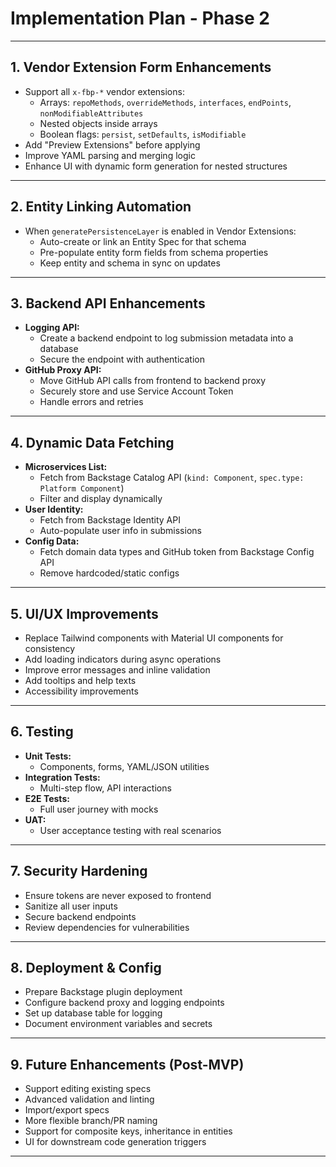 # Implementation Plan - Phase 2

---

## 1. Vendor Extension Form Enhancements

- Support all `x-fbp-*` vendor extensions:
  - Arrays: `repoMethods`, `overrideMethods`, `interfaces`, `endPoints`, `nonModifiableAttributes`
  - Nested objects inside arrays
  - Boolean flags: `persist`, `setDefaults`, `isModifiable`
- Add "Preview Extensions" before applying
- Improve YAML parsing and merging logic
- Enhance UI with dynamic form generation for nested structures

---

## 2. Entity Linking Automation

- When `generatePersistenceLayer` is enabled in Vendor Extensions:
  - Auto-create or link an Entity Spec for that schema
  - Pre-populate entity form fields from schema properties
  - Keep entity and schema in sync on updates

---

## 3. Backend API Enhancements

- **Logging API:**
  - Create a backend endpoint to log submission metadata into a database
  - Secure the endpoint with authentication
- **GitHub Proxy API:**
  - Move GitHub API calls from frontend to backend proxy
  - Securely store and use Service Account Token
  - Handle errors and retries

---

## 4. Dynamic Data Fetching

- **Microservices List:**
  - Fetch from Backstage Catalog API (`kind: Component`, `spec.type: Platform Component`)
  - Filter and display dynamically
- **User Identity:**
  - Fetch from Backstage Identity API
  - Auto-populate user info in submissions
- **Config Data:**
  - Fetch domain data types and GitHub token from Backstage Config API
  - Remove hardcoded/static configs

---

## 5. UI/UX Improvements

- Replace Tailwind components with Material UI components for consistency
- Add loading indicators during async operations
- Improve error messages and inline validation
- Add tooltips and help texts
- Accessibility improvements

---

## 6. Testing

- **Unit Tests:**
  - Components, forms, YAML/JSON utilities
- **Integration Tests:**
  - Multi-step flow, API interactions
- **E2E Tests:**
  - Full user journey with mocks
- **UAT:**
  - User acceptance testing with real scenarios

---

## 7. Security Hardening

- Ensure tokens are never exposed to frontend
- Sanitize all user inputs
- Secure backend endpoints
- Review dependencies for vulnerabilities

---

## 8. Deployment & Config

- Prepare Backstage plugin deployment
- Configure backend proxy and logging endpoints
- Set up database table for logging
- Document environment variables and secrets

---

## 9. Future Enhancements (Post-MVP)

- Support editing existing specs
- Advanced validation and linting
- Import/export specs
- More flexible branch/PR naming
- Support for composite keys, inheritance in entities
- UI for downstream code generation triggers

---
